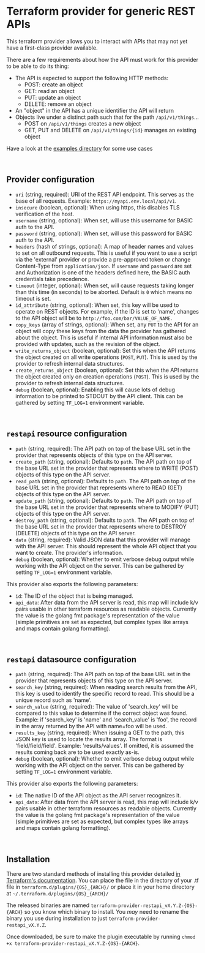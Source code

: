 # Terraform provider for generic REST APIs

This terraform provider allows you to interact with APIs that may not yet have a first-class provider available.

There are a few requirements about how the API must work for this provider to be able to do its thing:
* The API is expected to support the following HTTP methods:
    * POST: create an object
    * GET: read an object
    * PUT: update an object
    * DELETE: remove an object
* An "object" in the API has a unique identifier the API will return
* Objects live under a distinct path such that for the path `/api/v1/things`...
    * POST on `/api/v1/things` creates a new object
    * GET, PUT and DELETE on `/api/v1/things/{id}` manages an existing object

Have a look at the [examples directory](examples) for some use cases

&nbsp;

## Provider configuration
- `uri` (string, required): URI of the REST API endpoint. This serves as the base of all requests. Example: `https://myapi.env.local/api/v1`.
- `insecure` (boolean, optional): When using https, this disables TLS verification of the host.
- `username` (string, optional): When set, will use this username for BASIC auth to the API.
- `password` (string, optional): When set, will use this password for BASIC auth to the API.
- `headers` (hash of strings, optional): A map of header names and values to set on all outbound requests. This is useful if you want to use a script via the 'external' provider or provide a pre-approved token or change Content-Type from `application/json`. If `username` and `password` are set and Authorization is one of the headers defined here, the BASIC auth credentials take precedence.
- `timeout` (integer, optional): When set, will cause requests taking longer than this time (in seconds) to be aborted. Default is `0` which means no timeout is set.
- `id_attribute` (string, optional): When set, this key will be used to operate on REST objects. For example, if the ID is set to 'name', changes to the API object will be to `http://foo.com/bar/VALUE_OF_NAME`.
- `copy_keys` (array of strings, optional): When set, any `PUT` to the API for an object will copy these keys from the data the provider has gathered about the object. This is useful if internal API information must also be provided with updates, such as the revision of the object.
- `write_returns_object` (boolean, optional): Set this when the API returns the object created on all write operations (`POST`, `PUT`). This is used by the provider to refresh internal data structures.
- `create_returns_object` (boolean, optional): Set this when the API returns the object created only on creation operations (`POST`). This is used by the provider to refresh internal data structures.
- `debug` (boolean, optional): Enabling this will cause lots of debug information to be printed to STDOUT by the API client. This can be gathered by setting `TF_LOG=1` environment variable.

&nbsp;

## `restapi` resource configuration
- `path` (string, required): The API path on top of the base URL set in the provider that represents objects of this type on the API server.
- `create_path` (string, optional): Defaults to `path`. The API path on top of the base URL set in the provider that represents where to WRITE (POST) objects of this type on the API server.
- `read_path` (string, optional): Defaults to `path`. The API path on top of the base URL set in the provider that represents where to READ (GET) objects of this type on the API server.
- `update_path` (string, optional): Defaults to `path`. The API path on top of the base URL set in the provider that represents where to MODIFY (PUT) objects of this type on the API server.
- `destroy_path` (string, optional): Defaults to `path`. The API path on top of the base URL set in the provider that represents where to DESTROY (DELETE) objects of this type on the API server.
- `data` (string, required): Valid JSON data that this provider will manage with the API server. This should represent the whole API object that you want to create. The provider's information.
- `debug` (boolean, optional): Whether to emit verbose debug output while working with the API object on the server. This can be gathered by setting `TF_LOG=1` environment variable.

This provider also exports the following parameters:
- `id`: The ID of the object that is being managed.
- `api_data`: After data from the API server is read, this map will include k/v pairs usable in other terraform resources as readable objects. Currently the value is the golang fmt package's representation of the value (simple primitives are set as expected, but complex types like arrays and maps contain golang formatting).

&nbsp;

## `restapi` datasource configuration
- `path` (string, required): The API path on top of the base URL set in the provider that represents objects of this type on the API server.
- `search_key` (string, required): When reading search results from the API, this key is used to identify the specific record to read. This should be a unique record such as 'name'.
- `search_value` (string, required): The value of 'search_key' will be compared to this value to determine if the correct object was found. Example: if 'search_key' is 'name' and 'search_value' is 'foo', the record in the array returned by the API with name=foo will be used.
- `results_key` (string, required): When issuing a GET to the path, this JSON key is used to locate the results array. The format is 'field/field/field'. Example: 'results/values'. If omitted, it is assumed the results coming back are to be used exactly as-is.
- `debug` (boolean, optional): Whether to emit verbose debug output while working with the API object on the server. This can be gathered by setting `TF_LOG=1` environment variable.

This provider also exports the following parameters:
- `id`: The native ID of the API object as the API server recognizes it.
- `api_data`: After data from the API server is read, this map will include k/v pairs usable in other terraform resources as readable objects. Currently the value is the golang fmt package's representation of the value (simple primitives are set as expected, but complex types like arrays and maps contain golang formatting).

&nbsp;

## Installation
There are two standard methods of installing this provider detailed [in Terraform's documentation](https://www.terraform.io/docs/configuration/providers.html#third-party-plugins). You can place the file in the directory of your .tf file in `terraform.d/plugins/{OS}_{ARCH}/` or place it in your home directory at `~/.terraform.d/plugins/{OS}_{ARCH}/`

The released binaries are named `terraform-provider-restapi_vX.Y.Z-{OS}-{ARCH}` so you know which binary to install. You *may* need to rename the binary you use during installation to just `terraform-provider-restapi_vX.Y.Z`.

Once downloaded, be sure to make the plugin executable by running `chmod +x terraform-provider-restapi_vX.Y.Z-{OS}-{ARCH}`.
